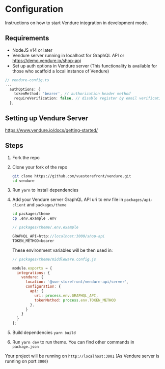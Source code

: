 # Configuration

Instructions on how to start Vendure integration in development mode.

## Requirements

- NodeJS v14 or later
- Vendure server running in localhost for GraphQL API or <https://demo.vendure.io/shop-api>
- Set up auth options in Vendure server (This functionality is available for those who scaffold a local instance of Vendure)

```ts
// vendure-config.ts
...
  authOptions: {
    tokenMethod: 'bearer', // authorization header method
    requireVerification: false, // disable register by email verification
  },
```

## Setting up Vendure Server

<https://www.vendure.io/docs/getting-started/>

## Steps

1. Fork the repo
2. Clone your fork of the repo

    ```bash
    git clone https://github.com/vuestorefront/vendure.git
    cd vendure
    ```

3. Run `yarn` to install dependencies
4. Add your Vendure server GraphQL API uri to env file in `packages/api-client` and `packages/theme`

    ```bash
    cd packages/theme
    cp .env.example .env
    ```

    ```js
    // packages/theme/.env.example

    GRAPHQL_API=http://localhost:3000/shop-api
    TOKEN_METHOD=bearer
    ```

    These environment variables will be then used in:

    ```js
    // packages/theme/middleware.config.js

    module.exports = {
      integrations: {
        vendure: {
          location: '@vue-storefront/vendure-api/server',
          configuration: {
            api: {
              uri: process.env.GRAPHQL_API,
              tokenMethod: process.env.TOKEN_METHOD
            },
          }
        }
      }
    };
    ```

5. Build dependencies `yarn build`
6. Run `yarn dev` to run theme. You can find other commands in `package.json`

Your project will be running on `http://localhost:3001` (As Vendure server is running on port `3000`)
